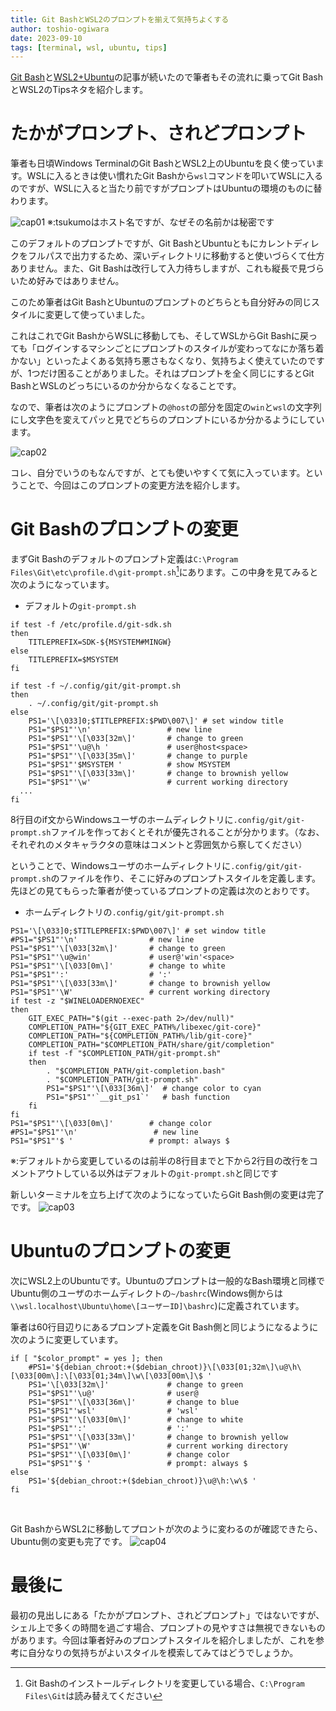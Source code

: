 ```yaml
---
title: Git BashとWSL2のプロンプトを揃えて気持ちよくする
author: toshio-ogiwara
date: 2023-09-10
tags: [terminal, wsl, ubuntu, tips]
---
```

[Git Bash](/blogs/2023/09/08/windows-terminal-with-git-bash/)と[WSL2+Ubuntu](/blogs/2023/09/09/docker_ubuntu_on_wsl2/)の記事が続いたので筆者もその流れに乗ってGit BashとWSL2のTipsネタを紹介します。

# たかがプロンプト、されどプロンプト
筆者も日頃Windows TerminalのGit BashとWSL2上のUbuntuを良く使っています。WSLに入るときは使い慣れたGit Bashから`wsl`コマンドを叩いてWSLに入るのですが、WSLに入ると当たり前ですがプロンプトはUbuntuの環境のものに替わります。

![cap01](/img/blogs/2023/0910_prompt-oldstyle.drawio.svg)
※:tsukumoはホスト名ですが、なぜその名前かは秘密です

このデフォルトのプロンプトですが、Git BashとUbuntuともにカレントディレクをフルパスで出力するため、深いディレクトリに移動すると使いづらくて仕方ありません。また、Git Bashは改行して入力待ちしますが、これも縦長で見づらいため好みではありません。

このため筆者はGit BashとUbuntuのプロンプトのどちらとも自分好みの同じスタイルに変更して使っていました。

これはこれでGit BashからWSLに移動しても、そしてWSLからGit Bashに戻っても「ログインするマシンごとにプロンプトのスタイルが変わってなにか落ち着かない」といったよくある気持ち悪さもなくなり、気持ちよく使えていたのですが、1つだけ困ることがありました。それはプロンプトを全く同じにするとGit BashとWSLのどっちにいるのか分からなくなることです。

なので、筆者は次のようにプロンプトの`@host`の部分を固定の`win`と`wsl`の文字列にし文字色を変えてパッと見でどちらのプロンプトにいるか分かるようにしています。

![cap02](/img/blogs/2023/0910_prompt-newstyle.drawio.svg)

コレ、自分でいうのもなんですが、とても使いやすくて気に入っています。ということで、今回はこのプロンプトの変更方法を紹介します。

# Git Bashのプロンプトの変更
まずGit Bashのデフォルトのプロンプト定義は`C:\Program Files\Git\etc\profile.d\git-prompt.sh`[^1]にあります。この中身を見てみると次のようになっています。
[^1]:Git Bashのインストールディレクトリを変更している場合、`C:\Program Files\Git`は読み替えてください

- デフォルトの`git-prompt.sh`
```shell
if test -f /etc/profile.d/git-sdk.sh
then
	TITLEPREFIX=SDK-${MSYSTEM#MINGW}
else
	TITLEPREFIX=$MSYSTEM
fi

if test -f ~/.config/git/git-prompt.sh
then
	. ~/.config/git/git-prompt.sh
else
	PS1='\[\033]0;$TITLEPREFIX:$PWD\007\]' # set window title
	PS1="$PS1"'\n'                 # new line
	PS1="$PS1"'\[\033[32m\]'       # change to green
	PS1="$PS1"'\u@\h '             # user@host<space>
	PS1="$PS1"'\[\033[35m\]'       # change to purple
	PS1="$PS1"'$MSYSTEM '          # show MSYSTEM
	PS1="$PS1"'\[\033[33m\]'       # change to brownish yellow
	PS1="$PS1"'\w'                 # current working directory
  ...
fi
```

8行目のif文からWindowsユーザのホームディレクトリに`.config/git/git-prompt.sh`ファイルを作っておくとそれが優先されることが分かります。（なお、それぞれのメタキャラクタの意味はコメントと雰囲気から察してください）

ということで、Windowsユーザのホームディレクトリに`.config/git/git-prompt.sh`のファイルを作り、そこに好みのプロンプトスタイルを定義します。先ほどの見てもらった筆者が使っているプロンプトの定義は次のとおりです。

- ホームディレクトリの`.config/git/git-prompt.sh`
```shell
PS1='\[\033]0;$TITLEPREFIX:$PWD\007\]' # set window title
#PS1="$PS1"'\n'                # new line
PS1="$PS1"'\[\033[32m\]'       # change to green
PS1="$PS1"'\u@win'             # user@'win'<space>
PS1="$PS1"'\[\033[0m\]'        # change to white
PS1="$PS1"':'                  # ':'
PS1="$PS1"'\[\033[33m\]'       # change to brownish yellow
PS1="$PS1"'\W'                 # current working directory
if test -z "$WINELOADERNOEXEC"
then
    GIT_EXEC_PATH="$(git --exec-path 2>/dev/null)"
    COMPLETION_PATH="${GIT_EXEC_PATH%/libexec/git-core}"
    COMPLETION_PATH="${COMPLETION_PATH%/lib/git-core}"
    COMPLETION_PATH="$COMPLETION_PATH/share/git/completion"
    if test -f "$COMPLETION_PATH/git-prompt.sh"
    then
        . "$COMPLETION_PATH/git-completion.bash"
        . "$COMPLETION_PATH/git-prompt.sh"
        PS1="$PS1"'\[\033[36m\]'  # change color to cyan
        PS1="$PS1"'`__git_ps1`'   # bash function
    fi
fi
PS1="$PS1"'\[\033[0m\]'        # change color
#PS1="$PS1"'\n'                 # new line
PS1="$PS1"'$ '                 # prompt: always $
```
※:デフォルトから変更しているのは前半の8行目までと下から2行目の改行をコメントアウトしている以外はデフォルトの`git-prompt.sh`と同じです

新しいターミナルを立ち上げて次のようになっていたらGit Bash側の変更は完了です。
![cap03](/img/blogs/2023/0910_prompt-newgitbash.drawio.svg)


# Ubuntuのプロンプトの変更
次にWSL2上のUbuntuです。Ubuntuのプロンプトは一般的なBash環境と同様でUbuntu側のユーザのホームディレクトの`~/bashrc`(Windows側からは` \\wsl.localhost\Ubuntu\home\[ユーザーID]\bashrc`)に定義されています。

筆者は60行目辺りにあるプロンプト定義をGit Bash側と同じようになるように次のように変更しています。

```shell
if [ "$color_prompt" = yes ]; then
    #PS1='${debian_chroot:+($debian_chroot)}\[\033[01;32m\]\u@\h\[\033[00m\]:\[\033[01;34m\]\w\[\033[00m\]\$ '
    PS1='\[\033[32m\]'             # change to green
    PS1="$PS1"'\u@'                # user@
    PS1="$PS1"'\[\033[36m\]'       # change to blue
    PS1="$PS1"'wsl'                # 'wsl'
    PS1="$PS1"'\[\033[0m\]'        # change to white
    PS1="$PS1"':'                  # ':'
    PS1="$PS1"'\[\033[33m\]'       # change to brownish yellow
    PS1="$PS1"'\W'                 # current working directory
    PS1="$PS1"'\[\033[0m\]'        # change color
    PS1="$PS1"'$ '                 # prompt: always $
else
    PS1='${debian_chroot:+($debian_chroot)}\u@\h:\w\$ '
fi
```

<br/>

Git BashからWSL2に移動してプロントが次のように変わるのが確認できたら、Ubuntu側の変更も完了です。
![cap04](/img/blogs/2023/0910_prompt-newubuntu.drawio.svg)

# 最後に
最初の見出しにある「たかがプロンプト、されどプロンプト」ではないですが、シェル上で多くの時間を過ごす場合、プロンプトの見やすさは無視できないものがあります。今回は筆者好みのプロンプトスタイルを紹介しましたが、これを参考に自分なりの気持ちがよいスタイルを模索してみてはどうでしょうか。
